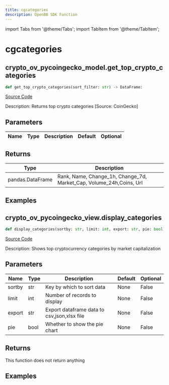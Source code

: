 ```yaml
---
title: cgcategories
description: OpenBB SDK Function
---
```


import Tabs from '@theme/Tabs';
import TabItem from '@theme/TabItem';

# cgcategories

<Tabs>
<TabItem value="model" label="Model" default>

## crypto_ov_pycoingecko_model.get_top_crypto_categories

```python title='openbb_terminal/cryptocurrency/overview/pycoingecko_model.py'
def get_top_crypto_categories(sort_filter: str) -> DataFrame:
```
[Source Code](https://github.com/OpenBB-finance/OpenBBTerminal/tree/main/openbb_terminal/cryptocurrency/overview/pycoingecko_model.py#L157)

Description: Returns top crypto categories [Source: CoinGecko]

## Parameters

| Name | Type | Description | Default | Optional |
| ---- | ---- | ----------- | ------- | -------- |

## Returns

| Type | Description |
| ---- | ----------- |
| pandas.DataFrame | Rank, Name, Change_1h, Change_7d, Market_Cap, Volume_24h,Coins, Url |

## Examples



</TabItem>
<TabItem value="view" label="View">

## crypto_ov_pycoingecko_view.display_categories

```python title='openbb_terminal/cryptocurrency/overview/pycoingecko_view.py'
def display_categories(sortby: str, limit: int, export: str, pie: bool) -> None:
```
[Source Code](https://github.com/OpenBB-finance/OpenBBTerminal/tree/main/openbb_terminal/cryptocurrency/overview/pycoingecko_view.py#L439)

Description: Shows top cryptocurrency categories by market capitalization

## Parameters

| Name | Type | Description | Default | Optional |
| ---- | ---- | ----------- | ------- | -------- |
| sortby | str | Key by which to sort data | None | False |
| limit | int | Number of records to display | None | False |
| export | str | Export dataframe data to csv,json,xlsx file | None | False |
| pie | bool | Whether to show the pie chart | None | False |

## Returns

This function does not return anything

## Examples



</TabItem>
</Tabs>